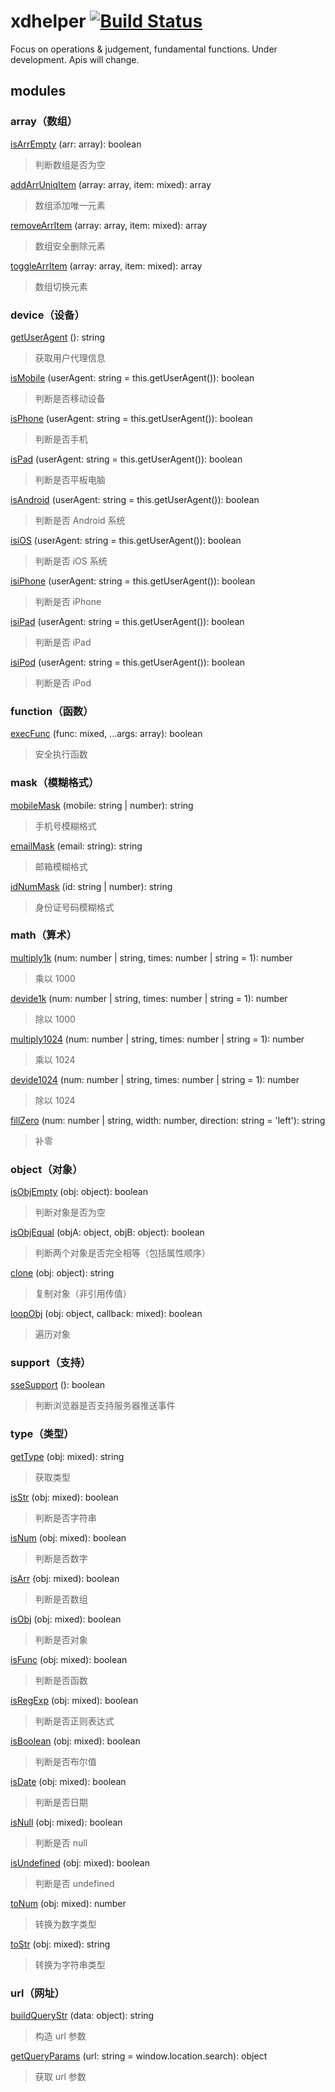# xdhelper [![Build Status](https://travis-ci.org/xiaoda/xdhelper.svg?branch=master)](https://travis-ci.org/xiaoda/xdhelper)

Focus on operations & judgement, fundamental functions. Under development. Apis will change.

## modules

### array（数组）

[isArrEmpty](https://github.com/xiaoda/xdhelper/blob/master/src/modules/array.js#L13) (arr: array): boolean
> 判断数组是否为空

[addArrUniqItem](https://github.com/xiaoda/xdhelper/blob/master/src/modules/array.js#L17) (array: array, item: mixed): array
> 数组添加唯一元素

[removeArrItem](https://github.com/xiaoda/xdhelper/blob/master/src/modules/array.js#L22) (array: array, item: mixed): array
> 数组安全删除元素

[toggleArrItem](https://github.com/xiaoda/xdhelper/blob/master/src/modules/array.js#L29) (array: array, item: mixed): array
> 数组切换元素

### device（设备）

[getUserAgent](https://github.com/xiaoda/xdhelper/blob/master/src/modules/device.js#L11) (): string
> 获取用户代理信息

[isMobile](https://github.com/xiaoda/xdhelper/blob/master/src/modules/device.js#L15) (userAgent: string = this.getUserAgent()): boolean
> 判断是否移动设备

[isPhone](https://github.com/xiaoda/xdhelper/blob/master/src/modules/device.js#L19) (userAgent: string = this.getUserAgent()): boolean
> 判断是否手机

[isPad](https://github.com/xiaoda/xdhelper/blob/master/src/modules/device.js#L23) (userAgent: string = this.getUserAgent()): boolean
> 判断是否平板电脑

[isAndroid](https://github.com/xiaoda/xdhelper/blob/master/src/modules/device.js#L27) (userAgent: string = this.getUserAgent()): boolean
> 判断是否 Android 系统

[isiOS](https://github.com/xiaoda/xdhelper/blob/master/src/modules/device.js#L31) (userAgent: string = this.getUserAgent()): boolean
> 判断是否 iOS 系统

[isiPhone](https://github.com/xiaoda/xdhelper/blob/master/src/modules/device.js#L35) (userAgent: string = this.getUserAgent()): boolean
> 判断是否 iPhone

[isiPad](https://github.com/xiaoda/xdhelper/blob/master/src/modules/device.js#L39) (userAgent: string = this.getUserAgent()): boolean
> 判断是否 iPad

[isiPod](https://github.com/xiaoda/xdhelper/blob/master/src/modules/device.js#L43) (userAgent: string = this.getUserAgent()): boolean
> 判断是否 iPod

### function（函数）

[execFunc](https://github.com/xiaoda/xdhelper/blob/master/src/modules/function.js#L12) (func: mixed, ...args: array): boolean
> 安全执行函数

### mask（模糊格式）

[mobileMask](https://github.com/xiaoda/xdhelper/blob/master/src/modules/mask.js#L12) (mobile: string | number): string
> 手机号模糊格式

[emailMask](https://github.com/xiaoda/xdhelper/blob/master/src/modules/mask.js#L17) (email: string): string
> 邮箱模糊格式

[idNumMask](https://github.com/xiaoda/xdhelper/blob/master/src/modules/mask.js#L24) (id: string | number): string
> 身份证号码模糊格式

### math（算术）

[multiply1k](https://github.com/xiaoda/xdhelper/blob/master/src/modules/math.js#L15) (num: number | string, times: number | string = 1): number
> 乘以 1000

[devide1k](https://github.com/xiaoda/xdhelper/blob/master/src/modules/math.js#L19) (num: number | string, times: number | string = 1): number
> 除以 1000

[multiply1024](https://github.com/xiaoda/xdhelper/blob/master/src/modules/math.js#L23) (num: number | string, times: number | string = 1): number
> 乘以 1024

[devide1024](https://github.com/xiaoda/xdhelper/blob/master/src/modules/math.js#L27) (num: number | string, times: number | string = 1): number
> 除以 1024

[fillZero](https://github.com/xiaoda/xdhelper/blob/master/src/modules/math.js#L32) (num: number | string, width: number, direction: string = 'left'): string
> 补零

### object（对象）

[isObjEmpty](https://github.com/xiaoda/xdhelper/blob/master/src/modules/object.js#L11) (obj: object): boolean
> 判断对象是否为空

[isObjEqual](https://github.com/xiaoda/xdhelper/blob/master/src/modules/object.js#L16) (objA: object, objB: object): boolean
> 判断两个对象是否完全相等（包括属性顺序）

[clone](https://github.com/xiaoda/xdhelper/blob/master/src/modules/object.js#L20) (obj: object): string
> 复制对象（非引用传值）

[loopObj](https://github.com/xiaoda/xdhelper/blob/master/src/modules/object.js#L24) (obj: object, callback: mixed): boolean
> 遍历对象

### support（支持）

[sseSupport](https://github.com/xiaoda/xdhelper/blob/master/src/modules/support.js#L11) (): boolean
> 判断浏览器是否支持服务器推送事件

### type（类型）

[getType](https://github.com/xiaoda/xdhelper/blob/master/src/modules/type.js#L12) (obj: mixed): string
> 获取类型

[isStr](https://github.com/xiaoda/xdhelper/blob/master/src/modules/type.js#L21) (obj: mixed): boolean
> 判断是否字符串

[isNum](https://github.com/xiaoda/xdhelper/blob/master/src/modules/type.js#L25) (obj: mixed): boolean
> 判断是否数字

[isArr](https://github.com/xiaoda/xdhelper/blob/master/src/modules/type.js#L29) (obj: mixed): boolean
> 判断是否数组

[isObj](https://github.com/xiaoda/xdhelper/blob/master/src/modules/type.js#L33) (obj: mixed): boolean
> 判断是否对象

[isFunc](https://github.com/xiaoda/xdhelper/blob/master/src/modules/type.js#L37) (obj: mixed): boolean
> 判断是否函数

[isRegExp](https://github.com/xiaoda/xdhelper/blob/master/src/modules/type.js#L41) (obj: mixed): boolean
> 判断是否正则表达式

[isBoolean](https://github.com/xiaoda/xdhelper/blob/master/src/modules/type.js#L45) (obj: mixed): boolean
> 判断是否布尔值

[isDate](https://github.com/xiaoda/xdhelper/blob/master/src/modules/type.js#L49) (obj: mixed): boolean
> 判断是否日期

[isNull](https://github.com/xiaoda/xdhelper/blob/master/src/modules/type.js#L53) (obj: mixed): boolean
> 判断是否 null

[isUndefined](https://github.com/xiaoda/xdhelper/blob/master/src/modules/type.js#L57) (obj: mixed): boolean
> 判断是否 undefined

[toNum](https://github.com/xiaoda/xdhelper/blob/master/src/modules/type.js#L62) (obj: mixed): number
> 转换为数字类型

[toStr](https://github.com/xiaoda/xdhelper/blob/master/src/modules/type.js#L66) (obj: mixed): string
> 转换为字符串类型

### url（网址）

[buildQueryStr](https://github.com/xiaoda/xdhelper/blob/master/src/modules/url.js#L11) (data: object): string
> 构造 url 参数

[getQueryParams](https://github.com/xiaoda/xdhelper/blob/master/src/modules/url.js#L19) (url: string = window.location.search): object
> 获取 url 参数
